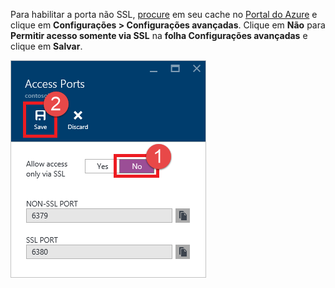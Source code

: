 Para habilitar a porta não SSL, [procure](../articles/redis-cache/cache-configure.md#configure-redis-cache-settings) em seu cache no [Portal do Azure](https://portal.azure.com) e clique em **Configurações > Configurações avançadas**. Clique em **Não** para **Permitir acesso somente via SSL** na **folha Configurações avançadas** e clique em **Salvar**.

![Configurações de Cache Redis](media/redis-cache-non-ssl-port/redis-cache-non-ssl-port.png)



<!--HONumber=Nov16_HO2-->


